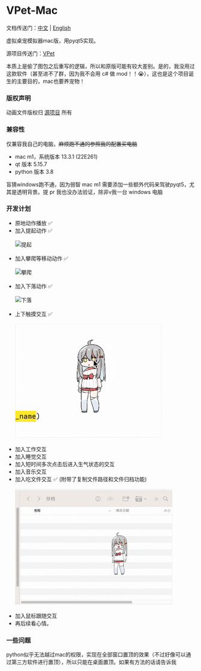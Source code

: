 # VPet-Mac

文档传送门：[中文](https://github.com/xiaodiyun/VPet-Mac-PyQt5) |
[English](https://translate.google.com.hk/?sl=zh-CN&tl=en)

虚拟桌宠模拟器mac版，用pyqt5实现。 <br/>

源项目传送门：[VPet](https://github.com/LorisYounger/VPet)

本质上是偷了图包之后重写的逻辑，所以和原版可能有较大差别。是的，我没用过这款软件（甚至进不了群，因为我不会用 c# 做 mod！！😭），这也是这个项目诞生的主要目的，mac也要养宠物！


### 版权声明
动画文件版权归 [源项目](https://github.com/LorisYounger/VPet) 所有

### 兼容性
仅兼容我自己的电脑，~~麻烦跑不通的参照我的配置买电脑~~
- mac m1，系统版本 13.3.1 (22E261)
- qt 版本 5.15.7
- python 版本 3.8

盲猜windows跑不通，因为弱智 mac m1 需要添加一些额外代码来驾驶pyqt5，尤其是透明背景。提 pr 我也没办法验证，除非v我一台 windows 电脑



### 开发计划
- 原地动作播放 ✅
- 加入提起动作 ✅ <br><br>
![提起](tutorial/raise.gif)
  <br><br>
- 加入攀爬等移动动作 ✅<br><br>
![攀爬](tutorial/climb.gif)
   <br><br>
- 加入下落动作 ✅<br><br>
![下落](tutorial/fall.gif)
   <br><br>
- 上下触摸交互 ✅<br><br>
![触摸](tutorial/touch.gif)
<br><br>
- 加入工作交互
- 加入睡觉交互
- 加入短时间多次点击后进入生气状态的交互
- 加入音乐交互
- 加入吃文件交互 ✅ (附带了复制文件路径和文件归档功能)
  <br><br>
![吃吃吃](tutorial/eat.gif)
<br><br>
- 加入鼠标跟随交互
- 再后续看心情。

### 一些问题
python似乎无法越过mac的权限，实现在全部窗口置顶的效果（不过好像可以通过第三方软件进行置顶），所以只能在桌面置顶。如果有方法的话请告诉我

